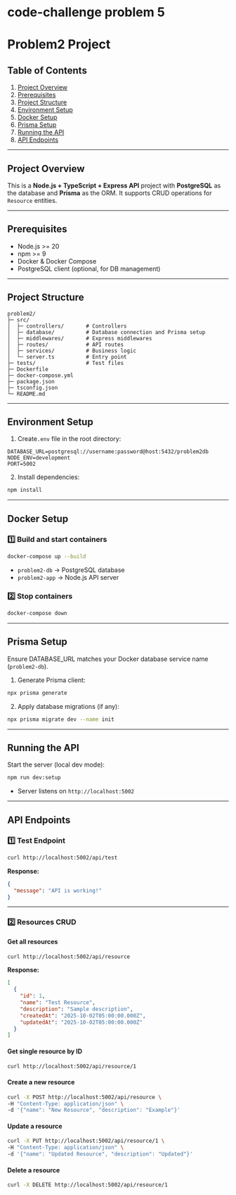 # code-challenge problem 5

# Problem2 Project

## Table of Contents

1. [Project Overview](#project-overview)
2. [Prerequisites](#prerequisites)
3. [Project Structure](#project-structure)
4. [Environment Setup](#environment-setup)
5. [Docker Setup](#docker-setup)
6. [Prisma Setup](#prisma-setup)
7. [Running the API](#running-the-api)
8. [API Endpoints](#api-endpoints)

---

## Project Overview

This is a **Node.js + TypeScript + Express API** project with **PostgreSQL** as the database and **Prisma** as the ORM. It supports CRUD operations for `Resource` entities.

---

## Prerequisites

* Node.js >= 20
* npm >= 9
* Docker & Docker Compose
* PostgreSQL client (optional, for DB management)

---

## Project Structure

```
problem2/
├─ src/
│  ├─ controllers/       # Controllers
│  ├─ database/          # Database connection and Prisma setup
│  ├─ middlewares/       # Express middlewares
│  ├─ routes/            # API routes
│  ├─ services/          # Business logic
│  └─ server.ts          # Entry point
├─ tests/                # Test files
├─ Dockerfile
├─ docker-compose.yml
├─ package.json
├─ tsconfig.json
└─ README.md
```

---

## Environment Setup

1. Create`.env` file in the root directory:

```
DATABASE_URL=postgresql://username:password@host:5432/problem2db
NODE_ENV=development
PORT=5002
```

2. Install dependencies:

```bash
npm install
```

---

## Docker Setup

### 1️⃣ Build and start containers

```bash
docker-compose up --build
```

* `problem2-db` → PostgreSQL database
* `problem2-app` → Node.js API server

### 2️⃣ Stop containers

```bash
docker-compose down
```

---

## Prisma Setup

Ensure DATABASE_URL matches your Docker database service name (`problem2-db`).

1. Generate Prisma client:

```bash
npx prisma generate
```

2. Apply database migrations (if any):

```bash
npx prisma migrate dev --name init
```

---

## Running the API

Start the server (local dev mode):

```bash
npm run dev:setup
```

* Server listens on `http://localhost:5002`

---

## API Endpoints

### 1️⃣ Test Endpoint

```bash
curl http://localhost:5002/api/test
```

**Response:**

```json
{
  "message": "API is working!"
}
```

---

### 2️⃣ Resources CRUD

#### Get all resources

```bash
curl http://localhost:5002/api/resource
```

**Response:**

```json
[
  {
    "id": 1,
    "name": "Test Resource",
    "description": "Sample description",
    "createdAt": "2025-10-02T05:00:00.000Z",
    "updatedAt": "2025-10-02T05:00:00.000Z"
  }
]
```

#### Get single resource by ID

```bash
curl http://localhost:5002/api/resource/1
```

#### Create a new resource

```bash
curl -X POST http://localhost:5002/api/resource \
-H "Content-Type: application/json" \
-d '{"name": "New Resource", "description": "Example"}'
```

#### Update a resource

```bash
curl -X PUT http://localhost:5002/api/resource/1 \
-H "Content-Type: application/json" \
-d '{"name": "Updated Resource", "description": "Updated"}'
```

#### Delete a resource

```bash
curl -X DELETE http://localhost:5002/api/resource/1
```
